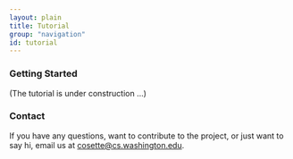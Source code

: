 ```yaml
---
layout: plain
title: Tutorial
group: "navigation"
id: tutorial
---
```


### Getting Started

(The tutorial is under construction ...)

### Contact

If you have any questions, want to contribute to the project, or just want to say hi, email us at 
[cosette@cs.washington.edu](mailto:cosette@cs.washington.edu). 

